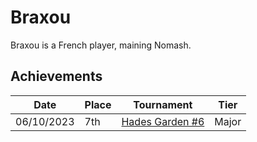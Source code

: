 # Braxou

Braxou is a French player, maining Nomash.

## Achievements

|Date|Place|Tournament|Tier|
|-|-|-|-|
| 06/10/2023 | 7th | [Hades Garden #6](../../tournaments/hg/hg6.md) | Major |
